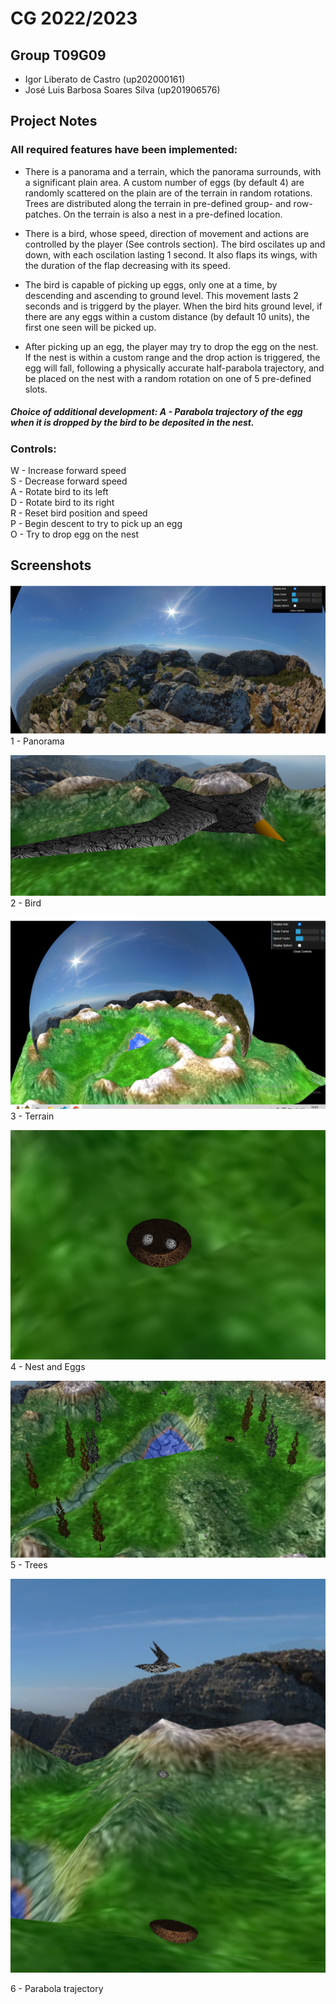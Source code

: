 # CG 2022/2023

## Group T09G09

- Igor Liberato de Castro (up202000161)
- José Luis Barbosa Soares Silva (up201906576)

## Project Notes

### All required features have been implemented:

- There is a panorama and a terrain, which the panorama surrounds, with a significant plain area. A custom number of eggs (by default 4) are randomly scattered on the plain are of the terrain in random rotations. Trees are distributed along the terrain in pre-defined group- and row-patches. On the terrain is also a nest in a pre-defined location.

- There is a bird, whose speed, direction of movement and actions are controlled by the player (See controls section). The bird oscilates up and down, with each oscilation lasting 1 second. It also flaps its wings, with the duration of the flap decreasing with its speed.

- The bird is capable of picking up eggs, only one at a time, by descending and ascending to ground level. This movement lasts 2 seconds and is triggerd by the player. When the bird hits ground level, if there are any eggs within a custom distance (by default 10 units), the first one seen will be picked up.

- After picking up an egg, the player may try to drop the egg on the nest. If the nest is within a custom range and the drop action is triggered, the egg will fall, following a physically accurate half-parabola trajectory, and be placed on the nest with a random rotation on one of 5 pre-defined slots.

##### Choice of additional development: A - Parabola trajectory of the egg when it is dropped by the bird to be deposited in the nest.

### Controls:

W - Increase forward speed   
S - Decrease forward speed  
A - Rotate bird to its left  
D - Rotate bird to its right  
R - Reset bird position and speed  
P - Begin descent to try to pick up an egg  
O - Try to drop egg on the nest

## Screenshots

![Screenshot 1](project/screenshots/project-t09g09-1.png)
1 - Panorama

![Screenshot 2](project/screenshots/project-t09g09-2.png)
2 - Bird

![Screenshot 3](project/screenshots/project-t09g09-3.png)
3 - Terrain

![Screenshot 4](project/screenshots/project-t09g09-4.png)
4 - Nest and Eggs

![Screenshot 5](project/screenshots/project-t09g09-5.png)
5 - Trees

![Screenshot 6](project/screenshots/project-t09g09-6.png)

6 - Parabola trajectory
